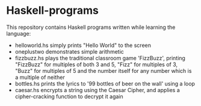 # Haskell-programs

This repository contains Haskell programs written while learning the language:
* helloworld.hs simply prints "Hello World" to the screen
* oneplustwo demonstrates simple arithmetic
* fizzbuzz.hs plays the traditional classroom game 'FizzBuzz', printing "FizzBuzz" for multiples of both 3 and 5, "Fizz" for multiples of 3, "Buzz" for multiples of 5 and the number itself for any number which is a multiple of neither
* bottles.hs prints the lyrics to '99 bottles of beer on the wall' using a loop
* caesar.hs encrypts a string using the Caesar Cipher, and applies a cipher-cracking function to decrypt it again
